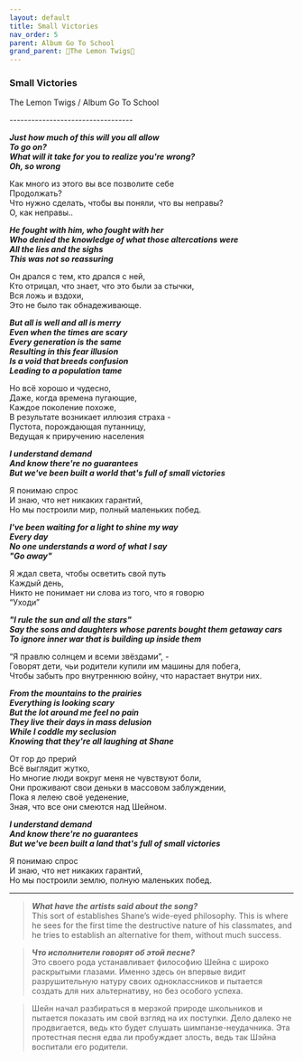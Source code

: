 ```yaml
---  
layout: default  
title: Small Victories  
nav_order: 5  
parent: Album Go To School  
grand_parent: 🍋The Lemon Twigs🍋  
--- 
```


### **Small Victories**
<p>
The Lemon Twigs	/ Album Go To School
</p>
----------------------------------

**_Just how much of this will you all allow  
To go on?  
What will it take for you to realize you're wrong?  
Oh, so wrong_**  

Как много из этого вы все позволите себе  
Продолжать?  
Что нужно сделать, чтобы вы поняли, что вы неправы?  
О, как неправы..  

**_He fought with him, who fought with her  
Who denied the knowledge of what those altercations were  
All the lies and the sighs  
This was not so reassuring_**  

Он дрался с тем, кто дрался с ней,  
Кто отрицал, что знает, что это были за стычки,  
Вся ложь и вздохи,  
Это не было так обнадеживающе.  

**_But all is well and all is merry  
Even when the times are scary  
Every generation is the same  
Resulting in this fear illusion  
Is a void that breeds confusion  
Leading to a population tame_**  

Но всё хорошо и чудесно,  
Даже, когда времена пугающие,  
Каждое поколение похоже,  
В результате возникает иллюзия страха -  
Пустота, порождающая путанницу,  
Ведущая к приручению населения  

**_I understand demand  
And know there're no guarantees  
But we've been built a world that's full of small victories_**  

Я понимаю спрос  
И знаю, что нет никаких гарантий,  
Но мы построили мир, полный маленьких побед.  

**_I've been waiting for a light to shine my way  
Every day  
No one understands a word of what I say  
"Go away"_**  

Я ждал света, чтобы осветить свой путь  
Каждый день,  
Никто не понимает ни слова из того, что я говорю  
“Уходи”  

**_"I rule the sun and all the stars"  
Say the sons and daughters whose parents bought them getaway cars  
To ignore inner war that is building up inside them_**  

“Я правлю солнцем и всеми звёздами”, -   
Говорят дети, чьи родители купили им машины для побега,  
Чтобы забыть про внутреннюю войну, что нарастает внутри них.  

**_From the mountains to the prairies  
Everything is looking scary  
But the lot around me feel no pain  
They live their days in mass delusion  
While I coddle my seclusion  
Knowing that they're all laughing at Shane_**  

От гор до прерий  
Всё выглядит жутко,  
Но многие люди вокруг меня не чувствуют боли,  
Они проживают свои деньки в массовом заблуждении,  
Пока я лелею своё уеденение,  
Зная, что все они смеются над Шейном.  

**_I understand demand  
And know there're no guarantees  
But we've been built a land that's full of small victories_**  

Я понимаю спрос  
И знаю, что нет никаких гарантий,  
Но мы построили землю, полную маленьких побед.  

- - -

> **_What have the artists said about the song?_**  
This sort of establishes Shane’s wide-eyed philosophy. This is where he sees for the first time the destructive nature of his classmates, and he tries to establish an alternative for them, without much success.  

> **_Что исполнители говорят об этой песне?_**  
Это своего рода устанавливает философию Шейна с широко раскрытыми глазами. Именно здесь он впервые видит разрушительную натуру своих одноклассников и пытается создать для них альтернативу, но без особого успеха.

> Шейн начал разбираться в мерзкой природе школьников и пытается показать им свой взгляд на их поступки. Дело далеко не продвигается, ведь кто будет слушать шимпанзе-неудачника. Эта протестная песня едва ли пробуждает злость, ведь так Шэйна воспитали его родители.

